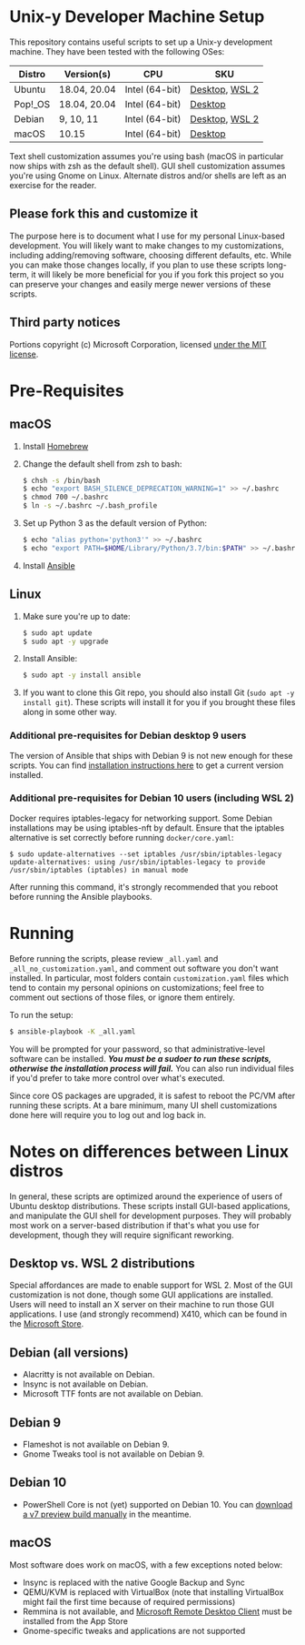 # Unix-y Developer Machine Setup

This repository contains useful scripts to set up a Unix-y development machine. They have been tested with the following OSes:

Distro  | Version(s)   | CPU            | SKU
------- | ------------ | -------------- | ---
Ubuntu  | 18.04, 20.04 | Intel (64-bit) | [Desktop](https://www.ubuntu.com/download/desktop), [WSL 2](https://www.microsoft.com/en-us/p/ubuntu/9nblggh4msv6)
Pop!_OS | 18.04, 20.04 | Intel (64-bit) | [Desktop](https://system76.com/pop)
Debian  | 9, 10, 11    | Intel (64-bit) | [Desktop](https://www.debian.org/distrib/netinst), [WSL 2](https://www.microsoft.com/en-us/p/debian/9msvkqc78pk6)
macOS   | 10.15        | Intel (64-bit) | [Desktop](https://www.apple.com/macos/)

Text shell customization assumes you're using bash (macOS in particular now ships with zsh as the default shell). GUI shell customization assumes you're using Gnome on Linux. Alternate distros and/or shells are left as an exercise for the reader.

## Please fork this and customize it

The purpose here is to document what I use for my personal Linux-based development. You will likely want to make changes to my customizations, including adding/removing software, choosing different defaults, etc. While you can make those changes locally, if you plan to use these scripts long-term, it will likely be more beneficial for you if you fork this project so you can preserve your changes and easily merge newer versions of these scripts.

## Third party notices

Portions copyright (c) Microsoft Corporation, licensed [under the MIT license](https://github.com/microsoft/vscode/blob/afd102cbd2e17305a510701d7fd963ec2528e4ea/LICENSE.txt).

# Pre-Requisites

## macOS

1. Install [Homebrew](https://docs.brew.sh/Installation)

2. Change the default shell from zsh to bash:

   ```bash
   $ chsh -s /bin/bash
   $ echo "export BASH_SILENCE_DEPRECATION_WARNING=1" >> ~/.bashrc
   $ chmod 700 ~/.bashrc
   $ ln -s ~/.bashrc ~/.bash_profile
   ```

3. Set up Python 3 as the default version of Python:

   ```bash
   $ echo "alias python='python3'" >> ~/.bashrc
   $ echo "export PATH=$HOME/Library/Python/3.7/bin:$PATH" >> ~/.bashrc
   ```

4. Install [Ansible](https://docs.ansible.com/ansible/latest/installation_guide/intro_installation.html#installing-ansible-on-macos)

## Linux

1. Make sure you're up to date:

   ```bash
   $ sudo apt update
   $ sudo apt -y upgrade
   ```

2. Install Ansible:

   ```bash
   $ sudo apt -y install ansible
   ```

3. If you want to clone this Git repo, you should also install Git (`sudo apt -y install git`). These scripts will install it for you if you brought these files along in some other way.

### Additional pre-requisites for Debian desktop 9 users

The version of Ansible that ships with Debian 9 is not new enough for these scripts. You can find [installation instructions here](https://docs.ansible.com/ansible/latest/installation_guide/intro_installation.html#installing-ansible-on-debian) to get a current version installed.

### Additional pre-requisites for Debian 10 users (including WSL 2)

Docker requires iptables-legacy for networking support. Some Debian installations may be using iptables-nft by default. Ensure that the iptables alternative is set correctly before running `docker/core.yaml`:

```
$ sudo update-alternatives --set iptables /usr/sbin/iptables-legacy
update-alternatives: using /usr/sbin/iptables-legacy to provide /usr/sbin/iptables (iptables) in manual mode
```

After running this command, it's strongly recommended that you reboot before running the Ansible playbooks.

# Running

Before running the scripts, please review `_all.yaml` and `_all_no_customization.yaml`, and comment out software you don't want installed. In particular, most folders contain `customization.yaml` files which tend to contain my personal opinions on customizations; feel free to comment out sections of those files, or ignore them entirely.

To run the setup:

```bash
$ ansible-playbook -K _all.yaml
```

You will be prompted for your password, so that administrative-level software can be installed. _**You must be a sudoer to run these scripts, otherwise the installation process will fail.**_ You can also run individual files if you'd prefer to take more control over what's executed.

Since core OS packages are upgraded, it is safest to reboot the PC/VM after running these scripts. At a bare minimum, many UI shell customizations done here will require you to log out and log back in.

# Notes on differences between Linux distros

In general, these scripts are optimized around the experience of users of Ubuntu desktop distributions. These scripts install GUI-based applications, and manipulate the GUI shell for development purposes. They will probably most work on a server-based distribution if that's what you use for development, though they will require significant reworking.

## Desktop vs. WSL 2 distributions

Special affordances are made to enable support for WSL 2. Most of the GUI customization is not done, though some GUI applications are installed. Users will need to install an X server on their machine to run those GUI applications. I use (and strongly recommend) X410, which can be found in the [Microsoft Store](https://www.microsoft.com/en-us/p/x410/9nlp712zmn9q?activetab=pivot:overviewtab).

## Debian (all versions)

* Alacritty is not available on Debian.
* Insync is not available on Debian.
* Microsoft TTF fonts are not available on Debian.

## Debian 9

* Flameshot is not available on Debian 9.
* Gnome Tweaks tool is not available on Debian 9.

## Debian 10

* PowerShell Core is not (yet) supported on Debian 10. You can [download a v7 preview build manually](https://github.com/powershell/powershell#get-powershell) in the meantime.

## macOS

Most software does work on macOS, with a few exceptions noted below:

* Insync is replaced with the native Google Backup and Sync
* QEMU/KVM is replaced with VirtualBox (note that installing VirtualBox might fail the first time because of required permissions)
* Remmina is not available, and [Microsoft Remote Desktop Client](https://docs.microsoft.com/en-us/windows-server/remote/remote-desktop-services/clients/remote-desktop-mac) must be installed from the App Store
* Gnome-specific tweaks and applications are not supported
